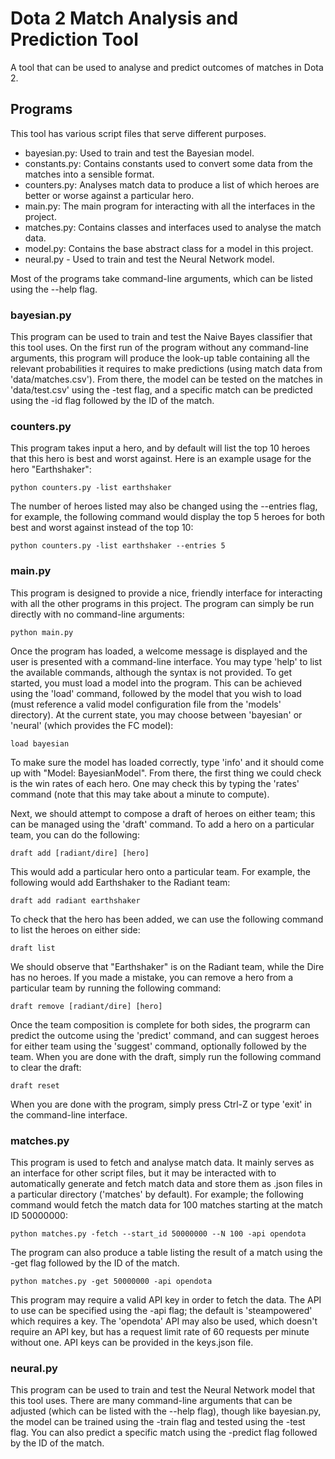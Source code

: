 # Dota 2 Match Analysis and Prediction Tool
A tool that can be used to analyse and predict outcomes of matches in Dota 2.

## Programs
This tool has various script files that serve different purposes.
- bayesian.py: Used to train and test the Bayesian model.
- constants.py: Contains constants used to convert some data from the matches into a sensible format.
- counters.py: Analyses match data to produce a list of which heroes are better or worse against a particular hero.
- main.py: The main program for interacting with all the interfaces in the project.
- matches.py: Contains classes and interfaces used to analyse the match data.
- model.py: Contains the base abstract class for a model in this project.
- neural.py - Used to train and test the Neural Network model.

Most of the programs take command-line arguments, which can be listed using the --help flag.

### bayesian.py
This program can be used to train and test the Naive Bayes classifier that this tool uses. On the first run of the program without any command-line arguments, this program will produce the look-up table containing all the relevant probabilities it requires to make predictions (using match data from 'data/matches.csv'). From there, the model can be tested on the matches in 'data/test.csv' using the -test flag, and a specific match can be predicted using the -id flag followed by the ID of the match.

### counters.py
This program takes input a hero, and by default will list the top 10 heroes that this hero is best and worst against. Here is an example usage for the hero "Earthshaker":
```
python counters.py -list earthshaker
```

The number of heroes listed may also be changed using the --entries flag, for example, the following command would display the top 5 heroes for both best and worst against instead of the top 10:
```
python counters.py -list earthshaker --entries 5
```

### main.py
This program is designed to provide a nice, friendly interface for interacting with all the other programs in this project. The program can simply be run directly with no command-line arguments:
```
python main.py
```

Once the program has loaded, a welcome message is displayed and the user is presented with a command-line interface. You may type 'help' to list the available commands, although the syntax is not provided. To get started, you must load a model into the program. This can be achieved using the 'load' command, followed by the model that you wish to load (must reference a valid model configuration file from the 'models' directory). At the current state, you may choose between 'bayesian' or 'neural' (which provides the FC model):
```
load bayesian
```

To make sure the model has loaded correctly, type 'info' and it should come up with "Model: BayesianModel". From there, the first thing we could check is the win rates of each hero. One may check this by typing the 'rates' command (note that this may take about a minute to compute).

Next, we should attempt to compose a draft of heroes on either team; this can be managed using the 'draft' command. To add a hero on a particular team, you can do the following:
```
draft add [radiant/dire] [hero]
```

This would add a particular hero onto a particular team. For example, the following would add Earthshaker to the Radiant team:
```
draft add radiant earthshaker
```

To check that the hero has been added, we can use the following command to list the heroes on either side:
```
draft list
```

We should observe that "Earthshaker" is on the Radiant team, while the Dire has no heroes. If you made a mistake, you can remove a hero from a particular team by running the following command:
```
draft remove [radiant/dire] [hero]
```

Once the team composition is complete for both sides, the prograrm can predict the outcome using the 'predict' command, and can suggest heroes for either team using the 'suggest' command, optionally followed by the team. When you are done with the draft, simply run the following command to clear the draft:
```
draft reset
```

When you are done with the program, simply press Ctrl-Z or type 'exit' in the command-line interface.

### matches.py
This program is used to fetch and analyse match data. It mainly serves as an interface for other script files, but it may be interacted with to automatically generate and fetch match data and store them as .json files in a particular directory ('matches' by default). For example; the following command would fetch the match data for 100 matches starting at the match ID 50000000:
```
python matches.py -fetch --start_id 50000000 --N 100 -api opendota
```

The program can also produce a table listing the result of a match using the -get flag followed by the ID of the match.
```
python matches.py -get 50000000 -api opendota
```

This program may require a valid API key in order to fetch the data. The API to use can be specified using the -api flag; the default is 'steampowered' which requires a key. The 'opendota' API may also be used, which doesn't require an API key, but has a request limit rate of 60 requests per minute without one. API keys can be provided in the keys.json file.

### neural.py
This program can be used to train and test the Neural Network model that this tool uses. There are many command-line arguments that can be adjusted (which can be listed with the --help flag), though like bayesian.py, the model can be trained using the -train flag and tested using the -test flag. You can also predict a specific match using the -predict flag followed by the ID of the match.
